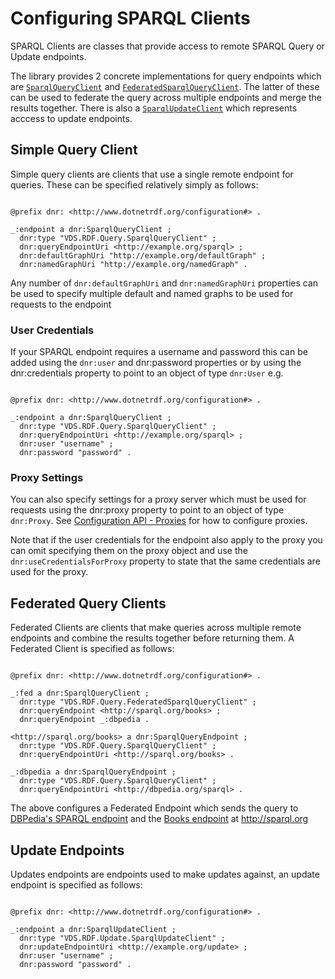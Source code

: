 # Configuring SPARQL Clients 

SPARQL Clients are classes that provide access to remote SPARQL Query or Update endpoints.

The library provides 2 concrete implementations for query endpoints which are [`SparqlQueryClient`](xref:VDS.RDF.Query.SparqlQueryClient) and [`FederatedSparqlQueryClient`](xref:VDS.RDF.Query.FederatedSparqlQueryClient).
The latter of these can be used to federate the query across multiple endpoints and merge the results together.
There is also a [`SparqlUpdateClient`](xref:VDS.RDF.Update.SparqlUpdateClient) which represents acccess to update endpoints.

## Simple Query Client

Simple query clients are clients that use a single remote endpoint for queries.
These can be specified relatively simply as follows:

```turtle

@prefix dnr: <http://www.dotnetrdf.org/configuration#> .

_:endpoint a dnr:SparqlQueryClient ;
  dnr:type "VDS.RDF.Query.SparqlQueryClient" ;
  dnr:queryEndpointUri <http://example.org/sparql> ;
  dnr:defaultGraphUri "http://example.org/defaultGraph" ;
  dnr:namedGraphUri "http://example.org/namedGraph" .
```

Any number of `dnr:defaultGraphUri` and `dnr:namedGraphUri` properties can be used to specify multiple default and named graphs to be used for requests to the endpoint

### User Credentials 

If your SPARQL endpoint requires a username and password this can be added using the `dnr:user` and dnr:password properties or by using the dnr:credentials property to point to an object of type `dnr:User` e.g.

```turtle

@prefix dnr: <http://www.dotnetrdf.org/configuration#> .

_:endpoint a dnr:SparqlQueryClient ;
  dnr:type "VDS.RDF.Query.SparqlQueryClient" ;
  dnr:queryEndpointUri <http://example.org/sparql> ;
  dnr:user "username" ;
  dnr:password "password" .
```

### Proxy Settings 

You can also specify settings for a proxy server which must be used for requests using the dnr:proxy property to point to an object of type `dnr:Proxy`. See [Configuration API - Proxies](proxy_servers.md) for how to configure proxies.

Note that if the user credentials for the endpoint also apply to the proxy you can omit specifying them on the proxy object and use the `dnr:useCredentialsForProxy` property to state that the same credentials are used for the proxy.

## Federated Query Clients 

Federated Clients are clients that make queries across multiple remote endpoints and combine the results together before returning them. A Federated Client is specified as follows:

```turtle

@prefix dnr: <http://www.dotnetrdf.org/configuration#> .

_:fed a dnr:SparqlQueryClient ;
  dnr:type "VDS.RDF.Query.FederatedSparqlQueryClient" ;
  dnr:queryEndpoint <http://sparql.org/books> ;
  dnr:queryEndpoint _:dbpedia .

<http://sparql.org/books> a dnr:SparqlQueryEndpoint ;
  dnr:type "VDS.RDF.Query.SparqlQueryClient" ;
  dnr:queryEndpointUri <http://sparql.org/books> .

_:dbpedia a dnr:SparqlQueryEndpoint ;
  dnr:type "VDS.RDF.Query.SparqlQueryClient" ;
  dnr:queryEndpointUri <http://dbpedia.org/sparql> .
```

The above configures a Federated Endpoint which sends the query to [DBPedia's SPARQL endpoint](http://dbpedia.org/sparql) and the [Books endpoint](http://sparql.org/books/sparql) at http://sparql.org

## Update Endpoints 

Updates endpoints are endpoints used to make updates against, an update endpoint is specified as follows:

```turtle

@prefix dnr: <http://www.dotnetrdf.org/configuration#> .

_:endpoint a dnr:SparqlUpdateClient ;
  dnr:type "VDS.RDF.Update.SparqlUpdateClient" ;
  dnr:updateEndpointUri <http://example.org/update> ;
  dnr:user "username" ;
  dnr:password "password" .
```
